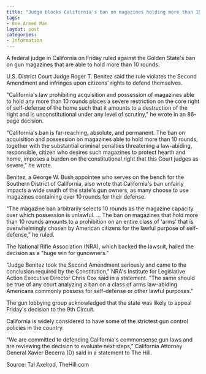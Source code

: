 ```yaml
---
title: "Judge blocks California's ban on magazines holding more than 10 rounds"
tags:
- One Armed Man
layout: post
categories:
- Information
---
```


A federal judge in California on Friday ruled against the Golden State's ban on gun magazines that are able to hold more than 10 rounds.

U.S. District Court Judge Roger T. Benitez said the rule violates the Second Amendment and infringes upon citizens' rights to defend themselves.

"California's law prohibiting acquisition and possession of magazines able to hold any more than 10 rounds places a severe restriction on the core right of self-defense of the home such that it amounts to a destruction of the right and is unconstitutional under any level of scrutiny," he wrote in an 86-page decision.

"California's ban is far-reaching, absolute, and permanent. The ban on acquisition and possession on magazines able to hold more than 10 rounds, together with the substantial criminal penalties threatening a law-abiding, responsible, citizen who desires such magazines to protect hearth and home, imposes a burden on the constitutional right that this Court judges as severe," he wrote.

Benitez, a George W. Bush appointee who serves on the bench for the Southern District of California, also wrote that California's ban unfairly impacts a wide swath of the state's gun owners, as many choose to use magazines containing over 10 rounds for their defense.

"The magazine ban arbitrarily selects 10 rounds as the magazine capacity over which possession is unlawful. ... The ban on magazines that hold more than 10 rounds amounts to a prohibition on an entire class of 'arms' that is overwhelmingly chosen by American citizens for the lawful purpose of self-defense," he ruled.

The National Rifle Association (NRA), which backed the lawsuit, hailed the decision as a "huge win for gunowners."

"Judge Benitez took the Second Amendment seriously and came to the conclusion required by the Constitution," NRA's Institute for Legislative Action Executive Director Chris Cox said in a statement. "The same should be true of any court analyzing a ban on a class of arms law-abiding Americans commonly possess for self-defense or other lawful purposes."

The gun lobbying group acknowledged that the state was likely to appeal Friday's decision to the 9th Circuit.

California is widely considered to have some of the strictest gun control policies in the country.

"We are committed to defending California's commonsense gun laws and are reviewing the decision to evaluate next steps," California Attorney General Xavier Becerra (D) said in a statement to The Hill.

Source: Tal Axelrod, TheHill.com